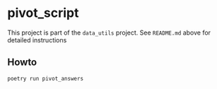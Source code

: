 # pivot_script
This project is part of the `data_utils` project. See `README.md` above for detailed instructions

## Howto
```bash
poetry run pivot_answers
```